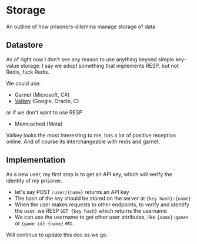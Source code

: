 # Storage
An outline of how prisoners-dilemma manage storage of data

## Datastore
As of right now I don't see any reason to use anything beyond simple key-value storage. I say we adopt something that implements RESP, but not Redis, fuck Redis.

We could use:
- Garnet (Microsoft, C#)
- [Valkey](https://github.com/valkey-io/valkey) (Google, Oracle, C)

or if we don't want to use RESP
- Memcached (Meta)

Valkey looks the most interesting to me, has a lot of positive reception online. And of course its interchangeable with redis and garnet.

## Implementation
As a new user, my first step is to get an API key, which will verify the identity of my prisoner.
- let's say POST `/user/{name}` returns an API key
- The hash of the key should be stored on the server at `{key hash}:{name}`
- When the user makes requests to other endpoints, to verify and identify the user, we RESP `GET {key hash}` which returns the username
- We can use the username to get other user attributes, like `{name}:games` or `{game id}:{name}` etc.

Will continue to update this doc as we go.